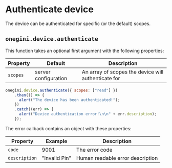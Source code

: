# Authenticate device

<!-- toc -->

The device can be authenticated for specific (or the default) scopes.

## `onegini.device.authenticate`

This function takes an optional first argument with the following properties:

| Property | Default | Description |
| --- | --- | --- |
| `scopes` | server configuration | An array of scopes the device will authenticate for

```js
onegini.device.authenticate({ scopes: ["read"] })
    .then(() => {
      alert("The device has been authenticated!");
    })
    .catch((err) => {
      alert("Device authentication error!\n\n" + err.description);
    });
```

The error callback contains an object with these properties:

| Property | Example | Description |
| --- | --- | --- |
| `code` | 9001 | The error code
| `description` | "Invalid Pin" | Human readable error description
